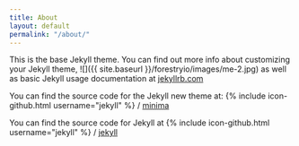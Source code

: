 ```yaml
---
title: About
layout: default
permalink: "/about/"
---
```

This is the base Jekyll theme. You can find out more info about customizing your Jekyll theme, ![]({{ site.baseurl }}/forestryio/images/me-2.jpg) as well as basic Jekyll usage documentation at [jekyllrb.com](http://jekyllrb.com/)

You can find the source code for the Jekyll new theme at: {% include icon-github.html username="jekyll" %} / [minima](https://github.com/jekyll/minima)

You can find the source code for Jekyll at {% include icon-github.html username="jekyll" %} / [jekyll](https://github.com/jekyll/jekyll)